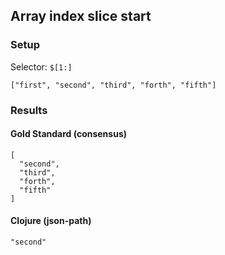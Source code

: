 ## Array index slice start

### Setup
Selector: `$[1:]`

    ["first", "second", "third", "forth", "fifth"]

### Results
####  Gold Standard (consensus)

    [
      "second", 
      "third", 
      "forth", 
      "fifth"
    ]

#### Clojure (json-path)

    "second"

